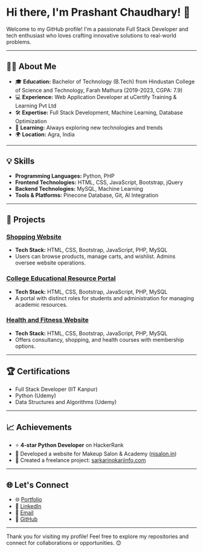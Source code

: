 # Hi there, I'm Prashant Chaudhary! 👋

Welcome to my GitHub profile! I'm a passionate Full Stack Developer and tech enthusiast who loves crafting innovative solutions to real-world problems.

---

## 👨‍💻 About Me

- 🎓 **Education:** Bachelor of Technology (B.Tech) from Hindustan College of Science and Technology, Farah Mathura (2019-2023, CGPA: 7.9)
- 💻 **Experience:** Web Application Developer at uCertify Training & Learning Pvt Ltd
- 🛠️ **Expertise:** Full Stack Development, Machine Learning, Database Optimization
- 🌱 **Learning:** Always exploring new technologies and trends
- 🌍 **Location:** Agra, India

---

## 💡 Skills

- **Programming Languages:** Python, PHP
- **Frontend Technologies:** HTML, CSS, JavaScript, Bootstrap, jQuery
- **Backend Technologies:** MySQL, Machine Learning
- **Tools & Platforms:** Pinecone Database, Git, AI Integration

---

## 🚀 Projects

### [Shopping Website](#)
- **Tech Stack:** HTML, CSS, Bootstrap, JavaScript, PHP, MySQL
- Users can browse products, manage carts, and wishlist. Admins oversee website operations.

### [College Educational Resource Portal](#)
- **Tech Stack:** HTML, CSS, Bootstrap, JavaScript, PHP, MySQL
- A portal with distinct roles for students and administration for managing academic resources.

### [Health and Fitness Website](#)
- **Tech Stack:** HTML, CSS, Bootstrap, JavaScript, PHP, MySQL
- Offers consultancy, shopping, and health courses with membership options.

---

## 🏆 Certifications

- Full Stack Developer (IIT Kanpur)
- Python (Udemy)
- Data Structures and Algorithms (Udemy)

---

## 📈 Achievements

- ⭐ **4-star Python Developer** on HackerRank
- 🌟 Developed a website for Makeup Salon & Academy ([njsalon.in](https://njsalon.in))
- 💼 Created a freelance project: [sarkarinokariinfo.com](https://sarkarinokariinfo.com)

---

## 🌐 Let's Connect

- 🌐 [Portfolio](http://myyportfolio.c1.biz)
- 💼 [LinkedIn](https://linkedin.com/in/prashant-chaudhary-573788201)
- 📧 [Email](mailto:prashantchaudhary1106@gmail.com)
- 🐙 [GitHub](https://github.com/Prashant4444)

---

Thank you for visiting my profile! Feel free to explore my repositories and connect for collaborations or opportunities. 😊
